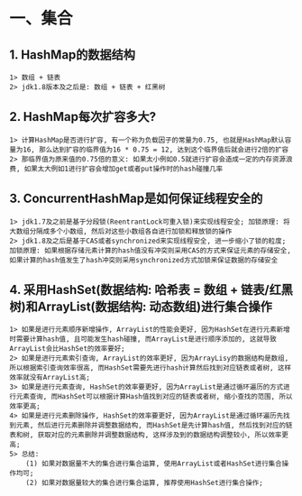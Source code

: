 # 一、集合
## 1. HashMap的数据结构
    1> 数组 + 链表
    2> jdk1.8版本及之后是: 数组 + 链表 + 红黑树
## 2. HashMap每次扩容多大?
    1> 计算HashMap是否进行扩容, 有一个称为负载因子的常量为0.75, 也就是HashMap默认容量为16, 那么达到扩容的临界值为16 * 0.75 = 12, 达到这个临界值后就会进行2倍的扩容
    2> 那临界值为原来值的0.75倍的意义: 如果太小例如0.5就进行扩容会造成一定的内存资源浪费, 如果太大例如1进行扩容会增加get或者put操作时的hash碰撞几率
## 3. ConcurrentHashMap是如何保证线程安全的
    1> jdk1.7及之前是基于分段锁(ReentrantLock可重入锁)来实现线程安全; 加锁原理: 将大数组分隔成多个小数组, 然后对这些小数组各自进行加锁和释放锁的操作
    2> jdk1.8及之后是基于CAS或者synchronized来实现线程安全, 进一步缩小了锁的粒度; 加锁原理: 如果根据存储元素计算的hash值没有冲突则采用CAS的方式来保证元素的存储安全, 如果计算的hash值发生了hash冲突则采用synchronized方式加锁来保证数据的存储安全
## 4. 采用HashSet(数据结构: 哈希表 = 数组 + 链表/红黑树)和ArrayList(数据结构: 动态数组)进行集合操作
    1> 如果是进行元素顺序新增操作, ArrayList的性能会更好, 因为HashSet在进行元素新增时需要计算hash值, 且可能发生hash碰撞, 而ArrayList是进行顺序添加的, 这就导致ArrayList会比HashSet的效率要好;
    2> 如果是进行元素索引查询, ArrayList的效率更好, 因为ArrayLisy的数据结构是数组, 所以根据索引查询效率很高, 而HashSet需要先进行hash计算然后找到对应链表或者树, 这样效率就没有ArrayList高;
    3> 如果是进行元素查询, HashSet的效率要更好, 因为ArrayList是通过循环遍历的方式进行元素查询, 而HashSet可以根据计算Hash值找到对应的链表或者树, 缩小查找的范围, 所以效率更高;
    4> 如果是进行元素删除操作, HashSet的效率要更好, 因为ArrayList是通过循环遍历先找到元素, 然后进行元素删除并调整数据结构, 而HashSet是先计算hash值, 然后找到对应的链表和树, 获取对应的元素删除并调整数据结构, 这样涉及到的数据结构调整较小, 所以效率更高;
    5> 总结:
        (1) 如果对数据量不大的集合进行集合运算, 使用ArrayList或者HashSet进行集合操作均可;
        (2) 如果对数据量较大的集合进行集合运算, 推荐使用HashSet进行集合操作;